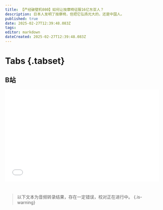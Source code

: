```yaml
---
title: 【产经破壁机080】如何让按摩椅征服16亿东亚人？
description: 日本人发明了按摩椅，但把它弘扬光大的，还是中国人。
published: true
date: 2025-02-27T12:39:48.083Z
tags: 
editor: markdown
dateCreated: 2025-02-27T12:39:48.083Z
---
```


# Tabs {.tabset}

## B站

<div style="position: relative; padding: 30% 45%;">
<iframe style="position: absolute; width: 100%; height: 100%; left: 0; top: 0;" src="//player.bilibili.com/player.html?&bvid=BV14T9PYAEta&page=1&as_wide=1&high_quality=1&danmaku=1&autoplay=0" scrolling="no" border="0" frameborder="no" framespacing="0" allowfullscreen="true"></iframe>
</div>


#

> 以下文本为音频转录结果，存在一定错误，校对正在进行中。
{.is-warning}

